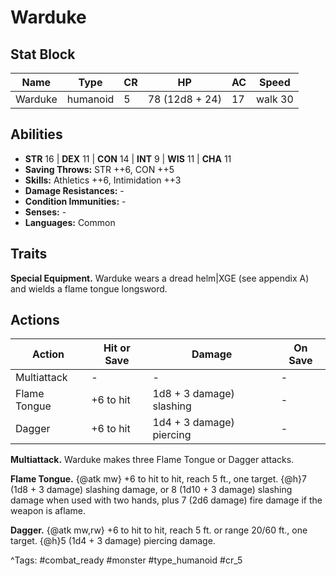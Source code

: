 # Warduke

## Stat Block

| Name | Type | CR | HP | AC | Speed |
|------|------|----|----|----|-------|
| Warduke | humanoid | 5 | 78 (12d8 + 24) | 17 | walk 30 |

## Abilities

- **STR** 16 | **DEX** 11 | **CON** 14 | **INT** 9 | **WIS** 11 | **CHA** 11
- **Saving Throws:** STR ++6, CON ++5  
- **Skills:** Athletics ++6, Intimidation ++3  
- **Damage Resistances:** -  
- **Condition Immunities:** -  
- **Senses:** -  
- **Languages:** Common

## Traits

**Special Equipment.** Warduke wears a dread helm|XGE (see appendix A) and wields a flame tongue longsword.


## Actions

| Action | Hit or Save | Damage | On Save |
|--------|--------------|--------|----------|
| Multiattack | - | - | - |
| Flame Tongue | +6 to hit | 1d8 + 3 damage) slashing | - |
| Dagger | +6 to hit | 1d4 + 3 damage) piercing | - |

**Multiattack.** Warduke makes three Flame Tongue or Dagger attacks.

**Flame Tongue.** {@atk mw} +6 to hit to hit, reach 5 ft., one target. {@h}7 (1d8 + 3 damage) slashing damage, or 8 (1d10 + 3 damage) slashing damage when used with two hands, plus 7 (2d6 damage) fire damage if the weapon is aflame.

**Dagger.** {@atk mw,rw} +6 to hit to hit, reach 5 ft. or range 20/60 ft., one target. {@h}5 (1d4 + 3 damage) piercing damage.


^Tags: #combat_ready #monster #type_humanoid #cr_5